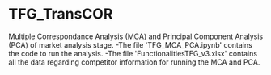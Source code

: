 # TFG_TransCOR
Multiple Correspondance Analysis (MCA) and Principal Component Analysis (PCA) of market analysis stage.
-The file 'TFG_MCA_PCA.ipynb' contains the code to run the analysis.
-The file 'FunctionalitiesTFG_v3.xlsx' contains all the data regarding competitor information for running the MCA and PCA.
